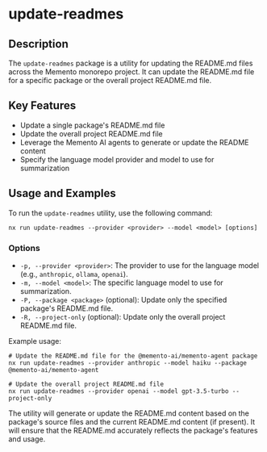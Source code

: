 # update-readmes

## Description
The `update-readmes` package is a utility for updating the README.md files across the Memento monorepo project. It can update the README.md file for a specific package or the overall project README.md file.

## Key Features
- Update a single package's README.md file
- Update the overall project README.md file
- Leverage the Memento AI agents to generate or update the README content
- Specify the language model provider and model to use for summarization

## Usage and Examples

To run the `update-readmes` utility, use the following command:

```
nx run update-readmes --provider <provider> --model <model> [options]
```

### Options

- `-p, --provider <provider>`: The provider to use for the language model (e.g., `anthropic`, `ollama`, `openai`).
- `-m, --model <model>`: The specific language model to use for summarization.
- `-P, --package <package>` (optional): Update only the specified package's README.md file.
- `-R, --project-only` (optional): Update only the overall project README.md file.

Example usage:

```
# Update the README.md file for the @memento-ai/memento-agent package
nx run update-readmes --provider anthropic --model haiku --package @memento-ai/memento-agent

# Update the overall project README.md file
nx run update-readmes --provider openai --model gpt-3.5-turbo --project-only
```

The utility will generate or update the README.md content based on the package's source files and the current README.md content (if present). It will ensure that the README.md accurately reflects the package's features and usage.
